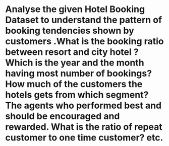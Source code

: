# Analyse the given Hotel Booking Dataset to understand the pattern of booking tendencies shown by customers .What is the booking ratio between resort and city hotel ?Which is the year and the month having most number of bookings? How much of the customers the hotels gets from which segment? The agents who performed best and should be encouraged and rewarded. What is the ratio of repeat customer  to one time customer? etc.
